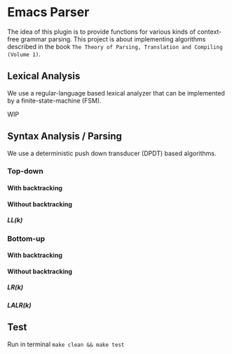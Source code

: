 # Emacs Parser

The idea of this plugin is to provide functions for various kinds of context-free grammar parsing. This project is about implementing algorithms described in the book `The Theory of Parsing, Translation and Compiling (Volume 1)`.

## Lexical Analysis

We use a regular-language based lexical analyzer that can be implemented by a finite-state-machine (FSM).

WIP

## Syntax Analysis / Parsing

We use a deterministic push down transducer (DPDT) based algorithms.

### Top-down
#### With backtracking
#### Without backtracking
##### LL(k)
### Bottom-up
#### With backtracking
#### Without backtracking
##### LR(k)
##### LALR(k)

## Test

Run in terminal `make clean && make test`
